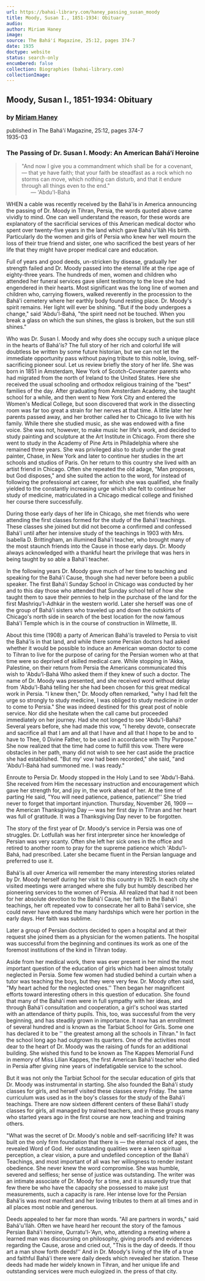 ```yaml
---
url: https://bahai-library.com/haney_passing_susan_moody
title: Moody, Susan I., 1851-1934: Obituary
audio: 
author: Miriam Haney
image: 
source: The Bahá'í Magazine, 25:12, pages 374-7
date: 1935
doctype: website
status: search-only
encumbered: false
collection: Biographies (bahai-library.com)
collectionImage: 
---
```



## Moody, Susan I., 1851-1934: Obituary

### by [Miriam Haney](https://bahai-library.com/author/Miriam+Haney)

published in The Bahá'í Magazine, 25:12, pages 374-7  
1935-03


### The Passing of Dr. Susan I. Moody: An American Bahá’í Heroine

> "And now I give you a commandment which shall be for a covenant, — that ye have faith; that your faith be steadfast as a rock which no storms can move, which nothing can disturb, and that it endure through all things even to the end."  
>       — 'Abdu'l-Bahá

WHEN a cable was recently received by the Bahá'ís in America announcing the passing of Dr. Moody in Tihran, Persia, the words quoted above came vividly to mind. One can well understand the reason, for these words are explanatory of the sacrificial services of this American medical doctor who spent over twenty-five years in the land which gave Bahá'u'lláh His birth. Particularly do the women and girls of Persia who knew her well mourn the loss of their true friend and sister, one who sacrificed the best years of her life that they might have proper medical care and education.

Full of years and good deeds, un-stricken by disease, gradually her strength failed and Dr. Moody passed into the eternal life at the ripe age of eighty-three years. The hundreds of men, women and children who attended her funeral services gave silent testimony to the love she had engendered in their hearts. Most significant was the long line of women and children who, carrying flowers, walked reverently in the procession to the Bahá'í cemetery where her earthly body found resting place. Dr. Moody's spirit remains. Her light will ever be shining. "But if the body undergoes a change," said 'Abdu'l-Bahá, "the spirit need not be touched. When you break a glass on which the sun shines, the glass is broken, but the sun still shines."

Who was Dr. Susan I. Moody and why does she occupy such a unique place in the hearts of Bahá'ís? The full story of her rich and colorful life will doubtless be written by some future historian, but we can not let the immediate opportunity pass without paying tribute to this noble, loving, self-sacrificing pioneer soul. Let us review briefly the story of her life. She was born in 1851 in Amsterdam, New York of Scotch-Covenanter parents who had migrated from the north of Ireland to the United States. Here she received the usual schooling and orthodox religious training of the "best" families of the day. After graduating from Amsterdam Academy, she taught school for a while, and then went to New York City and entered the Women's Medical College, but soon discovered that work in the dissecting room was far too great a strain for her nerves at that time. A little later her parents passed away, and her brother called her to Chicago to live with his family. While there she studied music, as she was endowed with a fine voice. She was not, however, to make music her life's work, and decided to study painting and sculpture at the Art Institute in Chicago. From there she went to study in the Academy of Pine Arts in Philadelphia where she remained three years. She was privileged also to study under the great painter, Chase, in New York and later to continue her studies in the art schools and studios of Paris. On her return to this country she lived with an artist friend in Chicago. Often she repeated the old adage, "Man proposes, but God disposes," and she suited the action to the word, for instead of following the professional art career, for which she was qualified, she finally yielded to the constantly increasing urge which she felt to continue her study of medicine, matriculated in a Chicago medical college and finished her course there successfully.

During those early days of her life in Chicago, she met friends who were attending the first classes formed for the study of the Bahá'í teachings. These classes she joined but did not become a confirmed and confessed Bahá'í until after her intensive study of the teachings in 1903 with Mrs. Isabella D. Brittingham, an illumined Bahá'í teacher, who brought many of the most staunch friends into the Cause in those early days. Dr. Moody always acknowledged with a thankful heart the privilege that was hers in being taught by so able a Bahá'í teacher.

In the following years Dr. Moody gave much of her time to teaching and speaking for the Bahá'í Cause, though she had never before been a public speaker. The first Bahá'í Sunday School in Chicago was conducted by her and to this day those who attended that Sunday school tell of how she taught them to save their pennies to help in the purchase of the land for the first Mashriqu'l-Adhkár in the western world. Later she herself was one of the group of Bahá'í sisters who traveled up and down the outskirts of Chicago's north side in search of the best location for the now famous Bahá'í Temple which is in the course of construction in Wilmette, Ill.

About this time (1908) a party of American Bahá'ís traveled to Persia to visit the Bahá'ís in that land, and while there some Persian doctors had asked whether it would be possible to induce an American woman doctor to come to Tihran to live for the purpose of caring for the Persian women who at that time were so deprived of skilled medical care. While stopping in 'Akka, Palestine, on their return from Persia the Americans communicated this wish to 'Abdu'l-Bahá Who asked them if they knew of such a doctor. The name of Dr. Moody was presented, and she received word without delay from 'Abdu'l-Bahá telling her she had been chosen for this great medical work in Persia. "I knew then," Dr. Moody often remarked, "why I had felt the urge so strongly to study medicine, I was obliged to study medicine in order to come to Persia." She was indeed destined for this great post of noble service. Nor did she hesitate when the call came but proceeded immediately on her journey. Had she not longed to see 'Abdu'l-Bahá? Several years before, she had made this vow, "I hereby devote, consecrate and sacrifice all that I am and all that I have and all that I hope to be and to have to Thee, 0 Divine Father, to be used in accordance with Thy Purpose." She now realized that the time had come to fulfill this vow. There were obstacles in her path, many did not wish to see her cast aside the practice she had established. "But my' vow had been recorded," she said, "and 'Abdu'l-Bahá had summoned me. I was ready."

Enroute to Persia Dr. Moody stopped in the Holy Land to see 'Abdu'l-Bahá. She received from Him the necessary instruction and encouragement which gave her strength for, and joy in, the work ahead of her. At the time of parting He said, "You will need patience, patience, patience!'' She tried never to forget that important injunction. Thursday, November 26, 1909 — the American Thanksgiving Day — was her first day in Tihran and her heart was full of gratitude. It was a Thanksgiving Day never to be forgotten.

The story of the first year of Dr. Moody's service in Persia was one of struggles. Dr. Lotfullah was her first interpreter since her knowledge of Persian was very scanty. Often she left her sick ones in the office and retired to another room to pray for the supreme patience which 'Abdu'l-Bahá, had prescribed. Later she became fluent in the Persian language and preferred to use it.

Bahá'ís all over America will remember the many interesting stories related by Dr. Moody herself during her visit to this country in 1925. In each city she visited meetings were arranged where she fully but humbly described her pioneering services to the women of Persia. All realized that had it not been for her absolute devotion to the Bahá'í Cause, her faith in the Bahá'í teachings, her oft repeated vow to consecrate her all to Bahá'í service, she could never have endured the many hardships which were her portion in the early days. Her faith was sublime.

Later a group of Persian doctors decided to open a hospital and at their request she joined them as a physician for the women patients. The hospital was successful from the beginning and continues its work as one of the foremost institutions of the kind in Tihran today.

Aside from her medical work, there was ever present in her mind the most important question of the education of girls which had been almost totally neglected in Persia. Some few women had studied behind a curtain when a tutor was teaching the boys, but they were very few. Dr. Moody often said, "My heart ached for the neglected ones.'' Then began her magnificent efforts toward interesting others in this question of education. She found that many of the Bahá'í men were in full sympathy with her ideas, and through Bahá'í consultation and cooperation, a girl's school was started with an attendance of thirty pupils. This, too, was successful from the very beginning, and has steadily grown in importance. It now has an enrollment of several hundred and is known as the Tarbiat School for Girls. Some one has declared it to be '' the greatest among all the schools in Tihran." In fact the school long ago had outgrown its quarters. One of the activities most dear to the heart of Dr. Moody was the raising of funds for an additional building. She wished this fund to be known as The Kappes Memorial Fund in memory of Miss Lilian Kappes, the first American Bahá'í teacher who died in Persia after giving nine years of indefatigable service to the school.

But it was not only the Tarbiat School for the secular education of girls that Dr. Moody was instrumental in starting. She also founded the Bahá'í study classes for girls, and herself visited these classes every Friday. The same curriculum was used as in the boy's classes for the study of the Bahá'í teachings. There are now sixteen different centers of these Bahá'í study classes for girls, all managed by trained teachers, and in these groups many who started years ago in the first course are now teaching and training others.

"What was the secret of Dr. Moody's noble and self-sacrificing life? It was built on the only firm foundation that there is — the eternal rock of ages, the revealed Word of God. Her outstanding qualities were a keen spiritual perception, a clear vision, a pure and undefiled conception of the Bahá'í Teachings, and most important of all was her willingness to render instant obedience. She never knew the word compromise. She was humble, severed and selfless; her sense of justice was outstanding. The writer was an intimate associate of Dr. Moody for a time, and it is assuredly true that few there be who have the capacity she possessed to make just measurements, such a capacity is rare. Her intense love for the Persian Bahá'ís was most manifest and her loving tributes to them at all times and in all places most noble and generous.

Deeds appealed to her far more than words. "All are partners in words," said Bahá'u'lláh. Often we have heard her recount the story of the famous Persian Bahá'í heroine, Qurratu'l-'Ayn, who, attending a meeting where a learned man was discoursing on philosophy, giving proofs and evidences regarding the Cause, arose and cried out, "This is the day of deeds. If thou art a man show forth deeds!'' And in Dr. Moody's living of the life of a true and faithful Bahá'í there were daily deeds which revealed her station. These deeds had made her widely known in Tihran, and her unique life and outstanding services were much eulogized in. the press of that city.